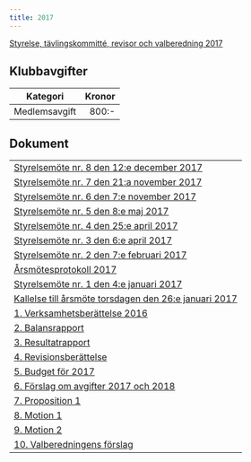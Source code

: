 ```yaml
---
title: 2017
---
```

[Styrelse, tävlingskommitté, revisor och valberedning 2017](seniorstyrelse_2017.pdf)

## Klubbavgifter

|Kategori|Kronor|
|-|-:|
|Medlemsavgift|800:-|

## Dokument

||
|-|
|[Styrelsemöte nr. 8 den 12:e december 2017](Protokoll_SrS_nr8_2017.pdf)|
|[Styrelsemöte nr. 7 den 21:a november 2017](Protokoll_SrS_nr7_2017.pdf)|
|[Styrelsemöte nr. 6 den 7:e november 2017](Protokoll_SrS_nr6_2017.pdf)|
|[Styrelsemöte nr. 5 den 8:e maj 2017](Protokoll_SrS_nr5_2017.pdf)|
|[Styrelsemöte nr. 4 den 25:e april 2017](Protokoll_SrS_nr4_2017.pdf)|
|[Styrelsemöte nr. 3 den 6:e april 2017](Protokoll_SrS_nr3_2017.pdf)|
|[Styrelsemöte nr. 2 den 7:e februari 2017](Protokoll_SrS_nr2_2017.pdf)|
|[Årsmötesprotokoll 2017](arsmote_protokoll_2017.pdf)|
|[Styrelsemöte nr. 1 den 4:e januari 2017](Protokoll_SrS_nr1_2017.pdf)|
|[Kallelse till årsmöte torsdagen den 26:e januari 2017](kallelse_SrS_arsmote_2017.pdf)|
|[1. Verksamhetsberättelse 2016](bilaga1_verksamhet_2016.pdf)|
|[2. Balansrapport](balansrapport.pdf)|
|[3. Resultatrapport](resultatrapport.pdf)|
|[4. Revisionsberättelse](bilaga3_revision_2016.pdf)|
|[5. Budget för 2017](bilaga4_budget_2017.pdf)|
|[6. Förslag om avgifter 2017 och 2018](bilaga5_avgiftsforslag_2017_2018.pdf)|
|[7. Proposition 1](Proposition_1.pdf)|
|[8. Motion 1](Motion_1.pdf)|
|[9. Motion 2](Motion_2.pdf)|
|[10. Valberedningens förslag](valberedning_2017.pdf)|

